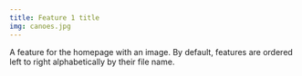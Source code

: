 ```yaml
---
title: Feature 1 title
img: canoes.jpg
---
```

A feature for the homepage with an image. By default, features are ordered left to right alphabetically by their file name. 